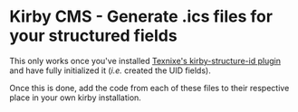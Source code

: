 # Kirby CMS - Generate .ics files for your structured fields

This only works once you've installed [Texnixe's kirby-structure-id plugin](https://github.com/texnixe/kirby-structure-id) and have fully initialized it (_i.e._ created the UID fields).

Once this is done, add the code from each of these files to their respective place in your own kirby installation.
